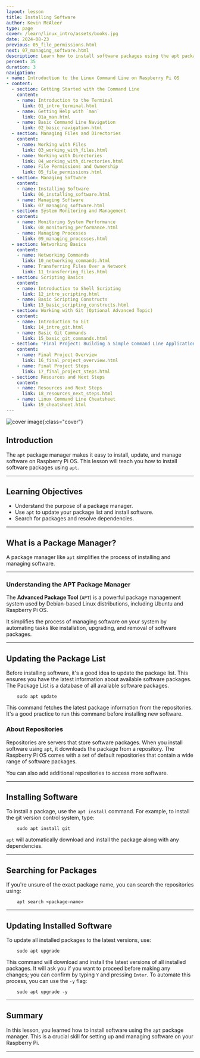 ```yaml
---
layout: lesson
title: Installing Software
author: Kevin McAleer
type: page
cover: /learn/linux_intro/assets/books.jpg
date: 2024-08-23
previous: 05_file_permissions.html
next: 07_managing_software.html
description: Learn how to install software packages using the apt package manager.
percent: 35
duration: 3
navigation:
- name: Introduction to the Linux Command Line on Raspberry Pi OS
- content:
  - section: Getting Started with the Command Line
    content:
    - name: Introduction to the Terminal
      link: 01_intro_terminal.html
    - name: Getting Help with `man`
      link: 01a_man.html
    - name: Basic Command Line Navigation
      link: 02_basic_navigation.html
  - section: Managing Files and Directories
    content:
    - name: Working with Files
      link: 03_working_with_files.html
    - name: Working with Directories
      link: 04_working_with_directories.html
    - name: File Permissions and Ownership
      link: 05_file_permissions.html
  - section: Managing Software
    content:
    - name: Installing Software
      link: 06_installing_software.html
    - name: Managing Software
      link: 07_managing_software.html
  - section: System Monitoring and Management
    content:
    - name: Monitoring System Performance
      link: 08_monitoring_performance.html
    - name: Managing Processes
      link: 09_managing_processes.html
  - section: Networking Basics
    content:
    - name: Networking Commands
      link: 10_networking_commands.html
    - name: Transferring Files Over a Network
      link: 11_transferring_files.html
  - section: Scripting Basics
    content:
    - name: Introduction to Shell Scripting
      link: 12_intro_scripting.html
    - name: Basic Scripting Constructs
      link: 13_basic_scripting_constructs.html
  - section: Working with Git (Optional Advanced Topic)
    content:
    - name: Introduction to Git
      link: 14_intro_git.html
    - name: Basic Git Commands
      link: 15_basic_git_commands.html
  - section: 'Final Project: Building a Simple Command Line Application'
    content:
    - name: Final Project Overview
      link: 16_final_project_overview.html
    - name: Final Project Steps
      link: 17_final_project_steps.html
  - section: Resources and Next Steps
    content:
    - name: Resources and Next Steps
      link: 18_resources_next_steps.html
    - name: Linux Command Line Cheatsheet
      link: 19_cheatsheet.html
---
```



![cover image]({{page.cover}}){:class="cover"}

## Introduction

The `apt` package manager makes it easy to install, update, and manage software on Raspberry Pi OS. This lesson will teach you how to install software packages using `apt`.

---

## Learning Objectives

- Understand the purpose of a package manager.
- Use `apt` to update your package list and install software.
- Search for packages and resolve dependencies.

---

## What is a Package Manager?

A package manager like `apt` simplifies the process of installing and managing software.

---

### Understanding the APT Package Manager

The **Advanced Package Tool** (`APT`) is a powerful package management system used by Debian-based Linux distributions, including Ubuntu and Raspberry Pi OS.

It simplifies the process of managing software on your system by automating tasks like installation, upgrading, and removal of software packages.

---

## Updating the Package List

Before installing software, it's a good idea to update the package list. This ensures you have the latest information about available software packages. The Package List is a database of all available software packages.

        sudo apt update

This command fetches the latest package information from the repositories. It's a good practice to run this command before installing new software.

### About Repositories

Repositories are servers that store software packages. When you install software using `apt`, it downloads the package from a repository. The Raspberry Pi OS comes with a set of default repositories that contain a wide range of software packages.

You can also add additional repositories to access more software.

---

## Installing Software

To install a package, use the `apt install` command. For example, to install the git version control system, type:

        sudo apt install git

`apt` will automatically download and install the package along with any dependencies.

---

## Searching for Packages

If you're unsure of the exact package name, you can search the repositories using:

        apt search <package-name>

---

## Updating Installed Software

To update all installed packages to the latest versions, use:

        sudo apt upgrade

This command will download and install the latest versions of all installed packages. It will ask you if you want to proceed before making any changes; you can confirm by typing `Y` and pressing `Enter`. To automate this process, you can use the `-y` flag:

        sudo apt upgrade -y

---

## Summary

In this lesson, you learned how to install software using the `apt` package manager. This is a crucial skill for setting up and managing software on your Raspberry Pi.

---

